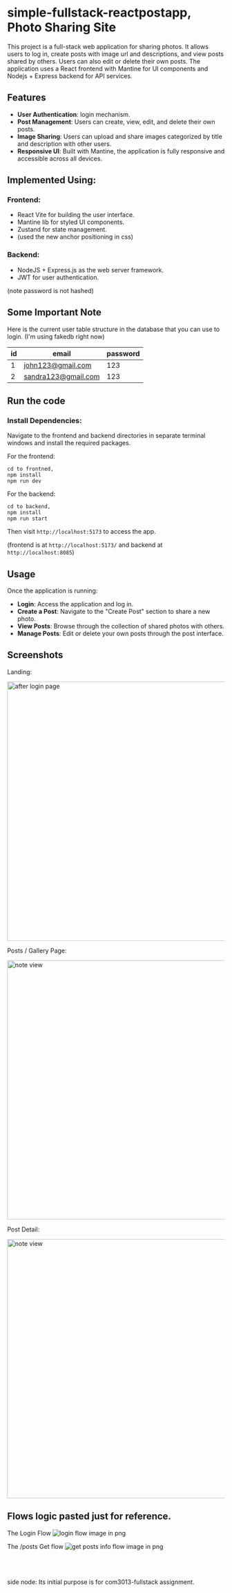 # simple-fullstack-reactpostapp, Photo Sharing Site

This project is a full-stack web application for sharing photos. It allows users to log in, create posts with image url and descriptions, and view posts shared by others. Users can also edit or delete their own posts. The application uses a React frontend with Mantine for UI components and Nodejs + Express backend for API services.

## Features

- **User Authentication**: login mechanism.
- **Post Management**: Users can create, view, edit, and delete their own posts.
- **Image Sharing**: Users can upload and share images categorized by title and description with other users.
- **Responsive UI**: Built with Mantine, the application is fully responsive and accessible across all devices.

## Implemented Using: 

### Frontend:
- React Vite for building the user interface.
- Mantine lib for styled UI components.
- Zustand for state management.
- (used the new anchor positioning in css)

### Backend:
- NodeJS + Express.js as the web server framework.
- JWT for user authentication.

(note password is not hashed)

## Some Important Note
Here is the current user table structure in the database that you can use to login. (I'm using fakedb right now)

| id |        email         | password |
|----|----------------------|----------|
| 1  | john123@gmail.com    | 123      |
| 2  | sandra123@gmail.com  | 123      |

## Run the code

### Install Dependencies:
Navigate to the frontend and backend directories in separate terminal windows and install the required packages.

For the frontend:
```
cd to frontned, 
npm install
npm run dev
```

For the backend:
```
cd to backend, 
npm install
npm run start
```

Then visit `http://localhost:5173` to access the app. 

(frontend is at `http://localhost:5173/` and  backend at `http://localhost:8085`)

## Usage

Once the application is running:
- **Login**: Access the application and log in.
- **Create a Post**: Navigate to the "Create Post" section to share a new photo.
- **View Posts**: Browse through the collection of shared photos with others.
- **Manage Posts**: Edit or delete your own posts through the post interface.

## Screenshots

Landing: 

<img src="./images/landing.png" alt="after login page" width="600"/>

Posts / Gallery Page: 

<img src="./images/posts.png" alt="note view" width="600"/>


Post Detail: 

<img src="./images/postDetails.png" alt="note view" width="600"/>

## Flows logic pasted just for reference. 
The Login Flow
![login flow image in png](images/loginflow3013.png)

The /posts Get flow
![get posts info flow image in png](images/visitpostflow3013.png)

<br><br><br>
side node: Its initial purpose is for
com3013-fullstack assignment. 
